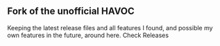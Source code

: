 ## Fork of the unofficial HAVOC

Keeping the latest release files and all features I found, and possible my own features in the future, around here. Check Releases
